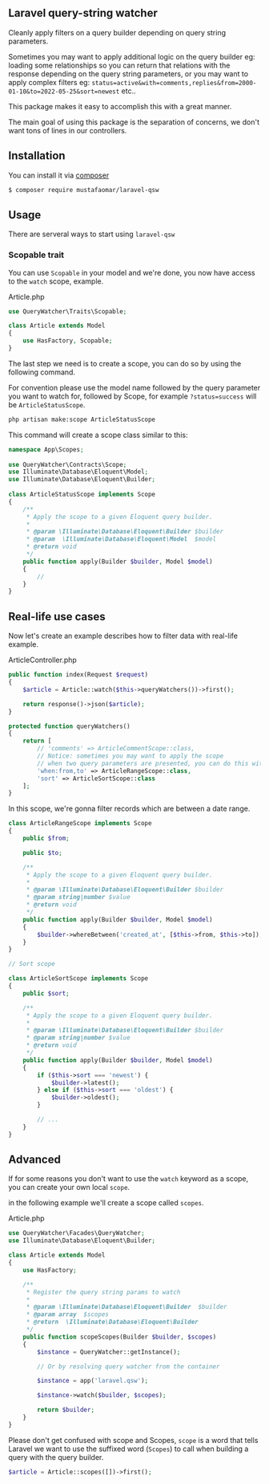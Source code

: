 ## Laravel query-string watcher

Cleanly apply filters on a query builder depending on query string parameters.

Sometimes you may want to apply additional logic on the query builder eg: loading some relationships so you can return that relations with the response depending on the query string parameters, or you may want to apply complex filters eg: `status=active&with=comments,replies&from=2000-01-10&to=2022-05-25&sort=newest` etc..

This package makes it easy to accomplish this with a great manner.

The main goal of using this package is the separation of concerns, we don't want tons of lines in our controllers.

## Installation

You can install it via [composer](https://getcomposer.org/)

```bash
$ composer require mustafaomar/laravel-qsw
```

## Usage

There are serveral ways to start using `laravel-qsw`

### Scopable trait

You can use `Scopable` in your model and we're done, you now have access to the `watch` scope, example.

Article.php

```php
use QueryWatcher\Traits\Scopable;

class Article extends Model
{
    use HasFactory, Scopable;
}
```

The last step we need is to create a scope, you can do so by using the following command.

For convention please use the model name followed by the query parameter you want to watch for, followed by Scope, for example `?status=success` will be `ArticleStatusScope`.

```bash
php artisan make:scope ArticleStatusScope
```

This command will create a scope class similar to this:

```php
namespace App\Scopes;
 
use QueryWatcher\Contracts\Scope;
use Illuminate\Database\Eloquent\Model;
use Illuminate\Database\Eloquent\Builder;
 
class ArticleStatusScope implements Scope
{
    /**
     * Apply the scope to a given Eloquent query builder.
     *
     * @param \Illuminate\Database\Eloquent\Builder $builder
     * @param  \Illuminate\Database\Eloquent\Model  $model
     * @return void
     */
    public function apply(Builder $builder, Model $model)
    {
        //
    }
}
```

## Real-life use cases

Now let's create an example describes how to filter data with real-life example.

ArticleController.php

```php
public function index(Request $request)
{
    $article = Article::watch($this->queryWatchers())->first();

    return response()->json($article);
}

protected function queryWatchers()
{
    return [
        // 'comments' => ArticleCommentScope::class,
        // Notice: sometimes you may want to apply the scope
        // when two query parameters are presented, you can do this with:
        'when:from,to' => ArticleRangeScope::class,
        'sort' => ArticleSortScope::class
    ];
}
```

In this scope, we're gonna filter records which are between a date range.

```php
class ArticleRangeScope implements Scope
{
    public $from;

    public $to;

    /**
     * Apply the scope to a given Eloquent query builder.
     *
     * @param \Illuminate\Database\Eloquent\Builder $builder
     * @param string|number $value
     * @return void
     */
    public function apply(Builder $builder, Model $model)
    {
        $builder->whereBetween('created_at', [$this->from, $this->to]);
    }
}

// Sort scope

class ArticleSortScope implements Scope
{
    public $sort;

    /**
     * Apply the scope to a given Eloquent query builder.
     *
     * @param \Illuminate\Database\Eloquent\Builder $builder
     * @param string|number $value
     * @return void
     */
    public function apply(Builder $builder, Model $model)
    {
        if ($this->sort === 'newest') {
            $builder->latest();
        } else if ($this->sort === 'oldest') {
            $builder->oldest();
        }

        // ...
    }
}
```

## Advanced

If for some reasons you don't want to use the `watch` keyword as a scope, you can create your own local `scope`.

in the following example we'll create a scope called `scopes`.

Article.php

```php
use QueryWatcher\Facades\QueryWatcher;
use Illuminate\Database\Eloquent\Builder;

class Article extends Model
{
    use HasFactory;

    /**
     * Register the query string params to watch
     * 
     * @param \Illuminate\Database\Eloquent\Builder  $builder
     * @param array  $scopes
     * @return  \Illuminate\Database\Eloquent\Builder
     */
    public function scopeScopes(Builder $builder, $scopes)
    {
        $instance = QueryWatcher::getInstance();

        // Or by resolving query watcher from the container

        $instance = app('laravel.qsw');

        $instance->watch($builder, $scopes);

        return $builder;
    }
}
```

Please don't get confused with scope and Scopes, `scope` is a word that tells Laravel we want to use the suffixed word (`Scopes`) to call when building a query with the query builder.

```php
$article = Article::scopes([])->first();
```
